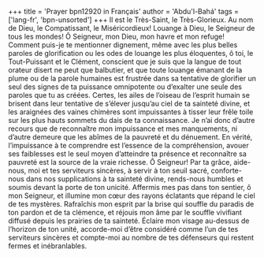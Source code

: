 +++
title = 'Prayer bpn12920 in Français'
author = 'Abdu'l-Bahá'
tags = ['lang-fr', 'bpn-unsorted']
+++
Il est le Très-Saint, le Très-Glorieux. 
Au nom de Dieu, le Compatissant, le Miséricordieux! Louange à Dieu, le Seigneur de tous les mondes! 
Ô Seigneur, mon Dieu, mon havre et mon refuge! Comment puis-je te mentionner dignement, même avec les plus belles paroles de glorification ou les odes de louange les plus éloquentes, ô toi, le Tout-Puissant et le Clément, conscient que je suis que la langue de tout orateur disert ne peut que balbutier, et que toute louange émanant de la plume ou de la parole humaines est frustrée dans sa tentative de glorifier un seul des signes de ta puissance omnipotente ou d’exalter une seule des paroles que tu as créées. Certes, les ailes de l’oiseau de l’esprit humain se brisent dans leur tentative de s’élever jusqu’au ciel de ta sainteté divine, et les araignées des vaines chimères sont impuissantes à tisser leur frêle toile sur les plus hauts sommets du dais de ta connaissance. Je n’ai donc d’autre recours que de reconnaître mon impuissance et mes manquements, ni d’autre demeure que les abîmes de la pauvreté et du dénuement. En vérité, l’impuissance à te comprendre est l’essence de la compréhension, avouer ses faiblesses est le seul moyen d’atteindre ta présence et reconnaître sa pauvreté est la source de la vraie richesse. 
Ô Seigneur! Par ta grâce, aide-nous, moi et tes serviteurs sincères, à servir à ton seuil sacré, conforte-nous dans nos supplications à ta sainteté divine, rends-nous humbles et soumis devant la porte de ton unicité. Affermis mes pas dans ton sentier, ô mon Seigneur, et illumine mon cœur des rayons éclatants que répand le ciel de tes mystères. Rafraîchis mon esprit par la brise qui souffle du paradis de ton pardon et de ta clémence, et réjouis mon âme par le souffle vivifiant diffusé depuis les prairies de ta sainteté. Éclaire mon visage au-dessus de l’horizon de ton unité, accorde-moi d’être considéré comme l’un de tes serviteurs sincères et compte-moi au nombre de tes défenseurs qui restent fermes et inébranlables.
